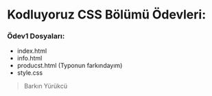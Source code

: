 # Kodluyoruz CSS Bölümü Ödevleri:
### Ödev1 Dosyaları:
- index.html
- info.html
- producst.html (Typonun farkındayım)
- style.css


> Barkın Yürükcü